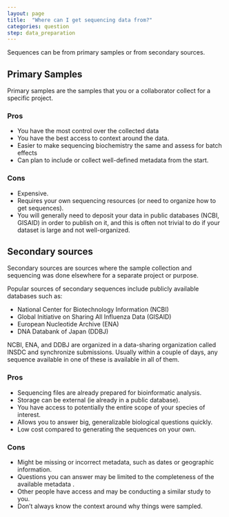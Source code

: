 ```yaml
---
layout: page
title:  "Where can I get sequencing data from?"
categories: question
step: data_preparation
---
```


Sequences can be from primary samples or from secondary sources.

## Primary Samples

Primary samples are the samples that you or a collaborator collect for a specific project.

### Pros

- You have the most control over the collected data 
- You have the best access to context around the data.
- Easier to make sequencing biochemistry the same and assess for batch effects
- Can plan to include or collect well-defined metadata from the start. 

### Cons

- Expensive.
- Requires your own sequencing resources (or need to organize how to get sequences).
- You will generally need to deposit your data in public databases (NCBI, GISAID) 
in order to publish on it, and this is often not trivial to do if your dataset 
is large and not well-organized.

## Secondary sources

Secondary sources are sources where the sample collection and sequencing was done 
elsewhere for a separate project or purpose. 

Popular sources of secondary sequences include publicly available databases such as:
- National Center for Biotechnology Information (NCBI)
- Global Initiative on Sharing All Influenza Data (GISAID)
- European Nucleotide Archive (ENA)
- DNA Databank of Japan (DDBJ)

NCBI, ENA, and DDBJ are organized in a data-sharing organization called INSDC and 
synchronize submissions. Usually within a couple of days, any sequence available 
in one of these is available in all of them.

### Pros

- Sequencing files are already prepared for bioinformatic analysis.
- Storage can be external (ie already in a public database).
- You have access to potentially the entire scope of your species of interest.
- Allows you to answer big, generalizable biological questions quickly.
- Low cost compared to generating the sequences on your own.

### Cons

- Might be missing or incorrect metadata, such as dates or geographic information.
- Questions you can answer may be limited to the completeness of the available metadata .
- Other people have access and may be conducting a similar study to you.
- Don’t always know the context around why things were sampled.

